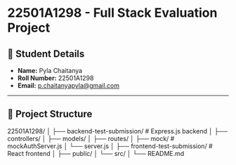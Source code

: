 # 22501A1298 - Full Stack Evaluation Project

## 🔖 Student Details

- **Name:** Pyla Chaitanya  
- **Roll Number:** 22501A1298  
- **Email:** p.chaitanyapyla@gmail.com  

---

## 📁 Project Structure

22501A1298/
│
├── backend-test-submission/ # Express.js backend
│ ├── controllers/
│ ├── models/
│ ├── routes/
│ ├── mock/ # mockAuthServer.js
│ └── server.js
│
├── frontend-test-submission/ # React frontend
│ ├── public/
│ └── src/
│
└── README.md

